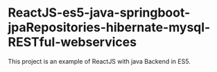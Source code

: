 # ReactJS-es5-java-springboot-jpaRepositories-hibernate-mysql-RESTful-webservices

This project is an example of ReactJS with java Backend in ES5.
